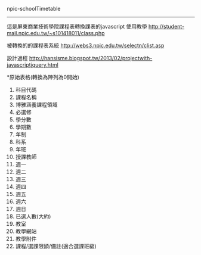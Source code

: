 npic-schoolTimetable
***
這是屏東商業技術學院課程表轉換課表的javascript
 使用教學 http://student-mail.npic.edu.tw/~s101418011/class.php
 
 被轉換的的課程表系統 http://webs3.npic.edu.tw/selectn/clist.asp
 
 設計過程 http://hansisme.blogspot.tw/2013/02/projectwith-javascriptjquery.html
 
 *原始表格(轉換為陣列為0開始)
 <ol>
<li>科目代碼
<li>課程名稱
<li>博雅涵養課程領域
<li>必選修
<li>學分數
<li>學期數
<li>年制
<li>科系
<li>年班
<li>授課教師
<li>週一
<li>週二
<li>週三
<li>週四
<li>週五
<li>週六
<li>週日
<li>已選人數(大約)
<li>教室
<li>教學網站
<li>教學附件
<li>課程/選課限額/備註(適合選課班級)
</ol>
